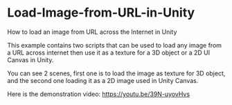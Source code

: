 # Load-Image-from-URL-in-Unity
How to load an image from URL across the Internet in Unity

This example contains two scripts that can be used to load any image from a URL across internet then use it as a texture for a 3D object or a 2D UI Canvas in Unity.

You can see 2 scenes, first one is to load the image as texture for 3D object, and the second one loading it as a 2D image used in Unity Canvas.

Here is the demonstration video: https://youtu.be/39N-uyovHvs

